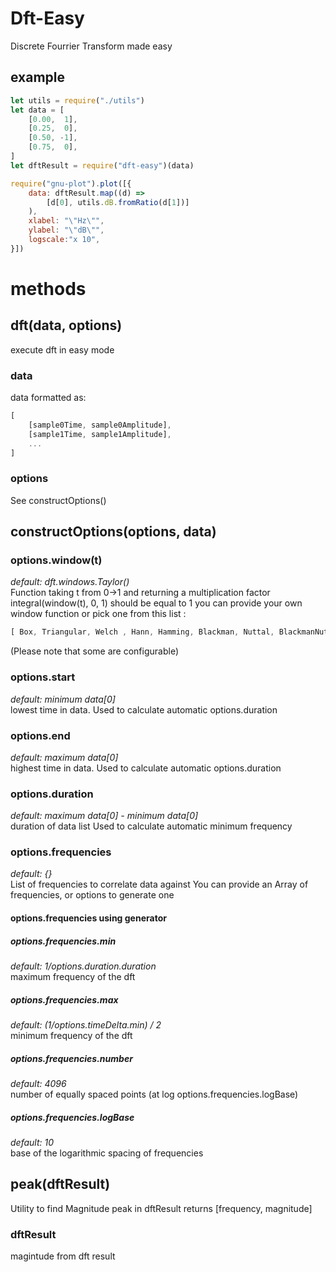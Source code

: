 Dft-Easy
===============================================
Discrete Fourrier Transform made easy

## example
```js
let utils = require("./utils")
let data = [
	[0.00,  1],
	[0.25,  0],
	[0.50, -1],
	[0.75,  0],
]
let dftResult = require("dft-easy")(data)

require("gnu-plot").plot([{
	data: dftResult.map((d) =>
		[d[0], utils.dB.fromRatio(d[1])]
	),
	xlabel: "\"Hz\"",
	ylabel: "\"dB\"",
	logscale:"x 10",
}])
```

# methods

## dft(data, options)
execute dft in easy mode

### data
data formatted as:
```js
[
	[sample0Time, sample0Amplitude],
	[sample1Time, sample1Amplitude],
	...
]
```

### options
See constructOptions()

## constructOptions(options, data)
### options.window(t)
*default: dft.windows.Taylor()*  
Function taking t from 0->1 and returning a multiplication factor
integral(window(t), 0, 1) should be equal to 1
you can provide your own window function or pick one from this list :
```js
[ Box, Triangular, Welch , Hann, Hamming, Blackman, Nuttal, BlackmanNuttal, BlackmanHarris, FlatTop , Taylor , Tukey ]
```
(Please note that some are configurable)
### options.start
*default: minimum data[0]*  
lowest time in data.
Used to calculate automatic options.duration
### options.end
*default: maximum data[0]*  
highest time in data.
Used to calculate automatic options.duration
### options.duration
*default: maximum data[0] - minimum data[0]*  
duration of data list
Used to calculate automatic minimum frequency
### options.frequencies
*default: {}*  
List of frequencies to correlate data against
You can provide an Array of frequencies, or options to generate one
#### options.frequencies using generator
##### options.frequencies.min
*default: 1/options.duration.duration*  
maximum frequency of the dft
##### options.frequencies.max
*default: (1/options.timeDelta.min) / 2*  
minimum frequency of the dft
##### options.frequencies.number
*default: 4096*  
number of equally spaced points (at log options.frequencies.logBase)
##### options.frequencies.logBase
*default: 10*  
base of the logarithmic spacing of frequencies

## peak(dftResult)
Utility to find Magnitude peak in dftResult
returns [frequency, magnitude]
### dftResult
magintude from dft result
